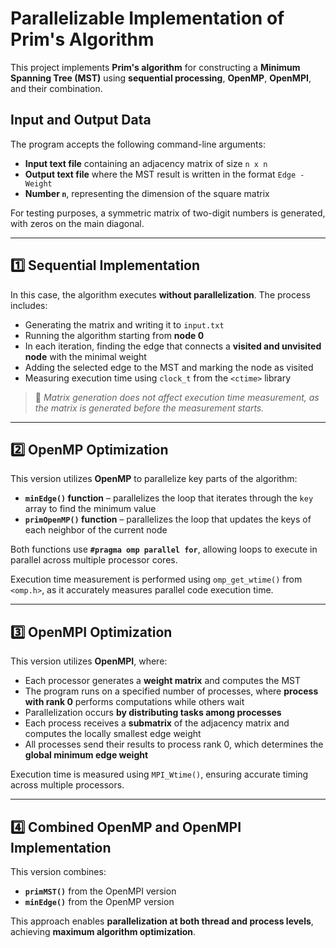 # Parallelizable Implementation of Prim's Algorithm  

This project implements **Prim's algorithm** for constructing a **Minimum Spanning Tree (MST)** using **sequential processing**, **OpenMP**, **OpenMPI**, and their combination.  

## Input and Output Data  

The program accepts the following command-line arguments:  
- **Input text file** containing an adjacency matrix of size `n x n`  
- **Output text file** where the MST result is written in the format `Edge - Weight`  
- **Number `n`**, representing the dimension of the square matrix  

For testing purposes, a symmetric matrix of two-digit numbers is generated, with zeros on the main diagonal.  

---

## 1️⃣ Sequential Implementation  

In this case, the algorithm executes **without parallelization**. The process includes:  
- Generating the matrix and writing it to `input.txt`  
- Running the algorithm starting from **node 0**  
- In each iteration, finding the edge that connects a **visited and unvisited node** with the minimal weight  
- Adding the selected edge to the MST and marking the node as visited  
- Measuring execution time using `clock_t` from the `<ctime>` library  

> 📝 *Matrix generation does not affect execution time measurement, as the matrix is generated before the measurement starts.*  

---

## 2️⃣ OpenMP Optimization  

This version utilizes **OpenMP** to parallelize key parts of the algorithm:  
- **`minEdge()` function** – parallelizes the loop that iterates through the `key` array to find the minimum value  
- **`primOpenMP()` function** – parallelizes the loop that updates the keys of each neighbor of the current node  

Both functions use **`#pragma omp parallel for`**, allowing loops to execute in parallel across multiple processor cores.  

Execution time measurement is performed using `omp_get_wtime()` from `<omp.h>`, as it accurately measures parallel code execution time.  

---

## 3️⃣ OpenMPI Optimization  

This version utilizes **OpenMPI**, where:  
- Each processor generates a **weight matrix** and computes the MST  
- The program runs on a specified number of processes, where **process with rank 0** performs computations while others wait  
- Parallelization occurs **by distributing tasks among processes**  
- Each process receives a **submatrix** of the adjacency matrix and computes the locally smallest edge weight  
- All processes send their results to process rank 0, which determines the **global minimum edge weight**  

Execution time is measured using `MPI_Wtime()`, ensuring accurate timing across multiple processors.  

---

## 4️⃣ Combined OpenMP and OpenMPI Implementation  

This version combines:  
- **`primMST()`** from the OpenMPI version  
- **`minEdge()`** from the OpenMP version  

This approach enables **parallelization at both thread and process levels**, achieving **maximum algorithm optimization**.  

